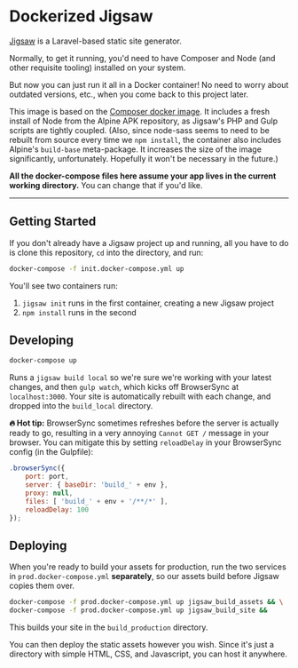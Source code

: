 # Dockerized Jigsaw 

[Jigsaw](http://jigsaw.tighten.co) is a Laravel-based static site generator. 

Normally, to get it running, you'd need to have Composer and Node (and other requisite tooling) installed on your system.

But now you can just run it all in a Docker container! No need to worry about outdated versions, etc., when you come back to this project later.

This image is based on the [Composer docker image](https://hub.docker.com/_/composer/). It includes a fresh install of Node from the Alpine APK repository, as Jigsaw's PHP and Gulp scripts are tightly coupled. (Also, since node-sass seems to need to be rebuilt from source every time we `npm install`, the container also includes Alpine's `build-base` meta-package. It increases the size of the image significantly, unfortunately. Hopefully it won't be necessary in the future.)

**All the docker-compose files here assume your app lives in the current working directory.** You can change that if you'd like.

---

## Getting Started

If you don't already have a Jigsaw project up and running, all you have to do is clone this repository, `cd` into the directory, and run:

```bash
docker-compose -f init.docker-compose.yml up
```

You'll see two containers run: 

1. `jigsaw init` runs in the first container, creating a new Jigsaw project
2. `npm install` runs in the second

## Developing

```bash
docker-compose up
```

Runs a `jigsaw build local` so we're sure we're working with your latest changes, and then `gulp watch`, which kicks off BrowserSync at `localhost:3000`. Your site is automatically rebuilt with each change, and dropped into the `build_local` directory.

**🔥 Hot tip:** BrowserSync sometimes refreshes before the server is actually ready to go, resulting in a very annoying `Cannot GET /` message in your browser. You can mitigate this by setting `reloadDelay` in your BrowserSync config (in the Gulpfile):

```javascript
.browserSync({
	port: port,
	server: { baseDir: 'build_' + env },
	proxy: null,
	files: [ 'build_' + env + '/**/*' ],
	reloadDelay: 100
});
```

## Deploying

When you're ready to build your assets for production, run the two services in `prod.docker-compose.yml` **separately**, so our assets build before Jigsaw copies them over.

```bash
docker-compose -f prod.docker-compose.yml up jigsaw_build_assets && \
docker-compose -f prod.docker-compose.yml up jigsaw_build_site && 
```

This builds your site in the `build_production` directory.

You can then deploy the static assets however you wish. Since it's just a directory with simple HTML, CSS, and Javascript, you can host it anywhere.

